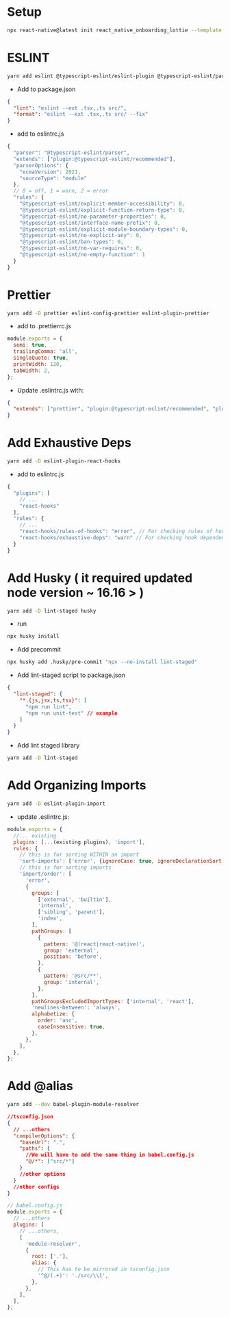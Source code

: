 # Setup

```bash
npx react-native@latest init react_native_onboarding_lottie --template react-native-template-typescript
```

# ESLINT

```bash
yarn add eslint @typescript-eslint/eslint-plugin @typescript-eslint/parser
```

- Add to package.json

```json
{
  "lint": "eslint --ext .tsx,.ts src/",
  "format": "eslint --ext .tsx,.ts src/ --fix"
}
```

- add to eslintrc.js

```js
{
  "parser": "@typescript-eslint/parser",
  "extends": ["plugin:@typescript-eslint/recommended"],
  "parserOptions": {
    "ecmaVersion": 2021,
    "sourceType": "module"
  },
  // 0 = off, 1 = warn, 2 = error
  "rules": {
    "@typescript-eslint/explicit-member-accessibility": 0,
    "@typescript-eslint/explicit-function-return-type": 0,
    "@typescript-eslint/no-parameter-properties": 0,
    "@typescript-eslint/interface-name-prefix": 0,
    "@typescript-eslint/explicit-module-boundary-types": 0,
    "@typescript-eslint/no-explicit-any": 0,
    "@typescript-eslint/ban-types": 0,
    "@typescript-eslint/no-var-requires": 0,
    "@typescript-eslint/no-empty-function": 1
  }
}
```

# Prettier

```bash
yarn add -D prettier eslint-config-prettier eslint-plugin-prettier
```

- add to .prettierrc.js

```js
module.exports = {
  semi: true,
  trailingComma: 'all',
  singleQuote: true,
  printWidth: 120,
  tabWidth: 2,
};
```

- Update .eslintrc.js with:

```json
{
  "extends": ["prettier", "plugin:@typescript-eslint/recommended", "plugin:prettier/recommended"]
}
```

# Add Exhaustive Deps

```bash
yarn add -D eslint-plugin-react-hooks
```

- add to eslintrc.js

```js
{
  "plugins": [
    // ...
    "react-hooks"
  ],
  "rules": {
    // ...
    "react-hooks/rules-of-hooks": "error", // For checking rules of hooks
    "react-hooks/exhaustive-deps": "warn" // For checking hook dependencies
  }
}
```

# Add Husky ( it required updated node version ~ 16.16 > )

```bash
yarn add -D lint-staged husky
```

- run

```bash
npx husky install
```

- Add precommit

```bash
npx husky add .husky/pre-commit "npx --no-install lint-staged"

```

- Add lint-staged script to package.json

```json
{
  "lint-staged": {
    "*.{js,jsx,ts,tsx}": [
      "npm run lint",
      "npm run unit-test" // example
    ]
  }
}
```

- Add lint staged library

```bash
yarn add -D lint-staged
```

# Add Organizing Imports

```bash
yarn add -D eslint-plugin-import
```

- update .eslintrc.js:

```js
module.exports = {
  //... existing
  plugins: [...(existing plugins), 'import'],
  rules: {
    // this is for sorting WITHIN an import
    'sort-imports': ['error', {ignoreCase: true, ignoreDeclarationSort: true}],
    // this is for sorting imports
    'import/order': [
      'error',
      {
        groups: [
          ['external', 'builtin'],
          'internal',
          ['sibling', 'parent'],
          'index',
        ],
        pathGroups: [
          {
            pattern: '@(react|react-native)',
            group: 'external',
            position: 'before',
          },
          {
            pattern: '@src/**',
            group: 'internal',
          },
        ],
        pathGroupsExcludedImportTypes: ['internal', 'react'],
        'newlines-between': 'always',
        alphabetize: {
          order: 'asc',
          caseInsensitive: true,
        },
      },
    ],
  },
};
```

# Add @alias

```bash
yarn add --dev babel-plugin-module-resolver
```

```json
//tsconfig.json
{
  // ...others
  "compilerOptions": {
    "baseUrl": ".",
    "paths": {
      //We will have to add the same thing in babel.config.js
      "@/*": ["src/*"]
    }
    //other options
  }
  //other configs
}
```

```js
// babel.config.js
module.exports = {
  // ...others
  plugins: [
    // ...others,
    [
      'module-resolver',
      {
        root: ['.'],
        alias: {
          // This has to be mirrored in tsconfig.json
          '^@/(.+)': './src/\\1',
        },
      },
    ],
  ],
};
```
